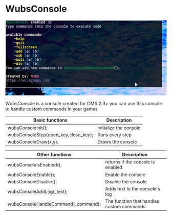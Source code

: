 # WubsConsole

![Console](/images/console.gif)


WubsConsole is a console created for GMS:2.3+
you can use this console to handle custom commands in your games


Basic functions | Description
------------ | -------------
wubsConsoleInit(); | initialize the console
wubsConsoleStep(open_key,close_key); | Runs every step
wubsConsoleDraw(x,y);| Draws the console



Other functions | Description
------------ | -------------
wubsConsoleIsEnabled(); | returns if the console is enabled
wubsConsoleEnable(); | Enable the console
wubsConsoleDisable();| Disable the console
wubsConsoleAddLog(_text); | Adds text to the console's log
wubsConsoleHandleCommand(_command); | The function that handles custom commands

